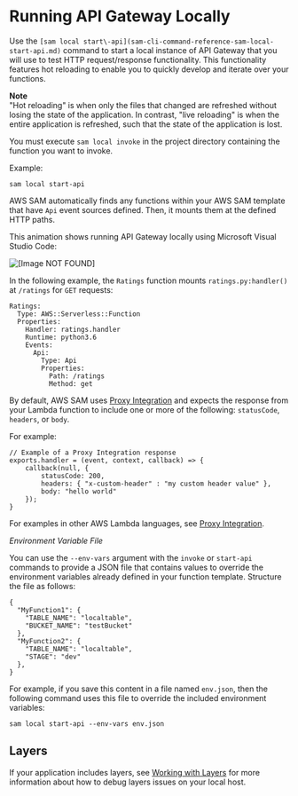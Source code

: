 # Running API Gateway Locally<a name="serverless-sam-cli-using-start-api"></a>

Use the `[sam local start\-api](sam-cli-command-reference-sam-local-start-api.md)` command to start a local instance of API Gateway that you will use to test HTTP request/response functionality\. This functionality features hot reloading to enable you to quickly develop and iterate over your functions\.

**Note**  
"Hot reloading" is when only the files that changed are refreshed without losing the state of the application\. In contrast, "live reloading" is when the entire application is refreshed, such that the state of the application is lost\.

You must execute `sam local invoke` in the project directory containing the function you want to invoke\.

Example:

```
sam local start-api
```

AWS SAM automatically finds any functions within your AWS SAM template that have `Api` event sources defined\. Then, it mounts them at the defined HTTP paths\.

This animation shows running API Gateway locally using Microsoft Visual Studio Code:

![\[Image NOT FOUND\]](http://docs.aws.amazon.com/serverless-application-model/latest/developerguide/images/sam-start-api.gif)

In the following example, the `Ratings` function mounts `ratings.py:handler()` at `/ratings` for `GET` requests:

```
Ratings:
  Type: AWS::Serverless::Function
  Properties:
    Handler: ratings.handler
    Runtime: python3.6
    Events:
      Api:
        Type: Api
        Properties:
          Path: /ratings
          Method: get
```

By default, AWS SAM uses [ Proxy Integration](https://docs.aws.amazon.com/apigateway/latest/developerguide/api-gateway-create-api-as-simple-proxy-for-lambda.html) and expects the response from your Lambda function to include one or more of the following: `statusCode`, `headers`, or `body`\.

For example:

```
// Example of a Proxy Integration response
exports.handler = (event, context, callback) => {
    callback(null, {
        statusCode: 200,
        headers: { "x-custom-header" : "my custom header value" },
        body: "hello world"
    });
}
```

For examples in other AWS Lambda languages, see [ Proxy Integration](https://docs.aws.amazon.com/apigateway/latest/developerguide/api-gateway-create-api-as-simple-proxy-for-lambda.html)\.

*Environment Variable File*

You can use the `--env-vars` argument with the `invoke` or `start-api` commands to provide a JSON file that contains values to override the environment variables already defined in your function template\. Structure the file as follows:

```
{
  "MyFunction1": {
    "TABLE_NAME": "localtable",
    "BUCKET_NAME": "testBucket"
  },
  "MyFunction2": {
    "TABLE_NAME": "localtable",
    "STAGE": "dev"
  },
}
```

For example, if you save this content in a file named `env.json`, then the following command uses this file to override the included environment variables:

```
sam local start-api --env-vars env.json
```

## Layers<a name="serverless-sam-cli-using-start-api-layers"></a>

If your application includes layers, see [Working with Layers](serverless-sam-cli-layers.md) for more information about how to debug layers issues on your local host\.